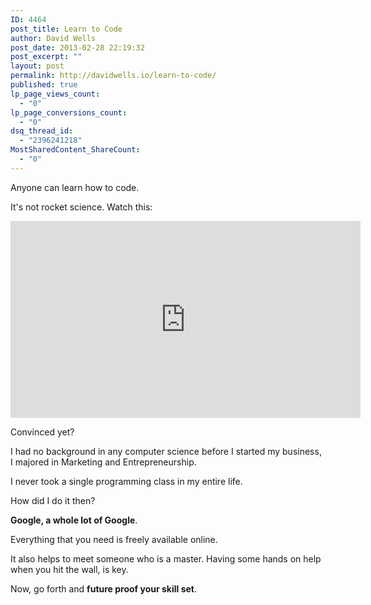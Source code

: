 ```yaml
---
ID: 4464
post_title: Learn to Code
author: David Wells
post_date: 2013-02-28 22:19:32
post_excerpt: ""
layout: post
permalink: http://davidwells.io/learn-to-code/
published: true
lp_page_views_count:
  - "0"
lp_page_conversions_count:
  - "0"
dsq_thread_id:
  - "2396241218"
MostSharedContent_ShareCount:
  - "0"
---
```

Anyone can learn how to code.

It's not rocket science. Watch this:

<iframe src="http://www.youtube.com/embed/nKIu9yen5nc" height="315" width="560" allowfullscreen="" frameborder="0"></iframe>

Convinced yet?

I had no background in any computer science before I started my business, I majored in Marketing and Entrepreneurship.

I never took a single programming class in my entire life.

How did I do it then?

<strong>Google, a whole lot of Google</strong>.

Everything that you need is freely available online.

It also helps to meet someone who is a master. Having some hands on help when you hit the wall, is key.

Now, go forth and <strong>future proof your skill set</strong>.